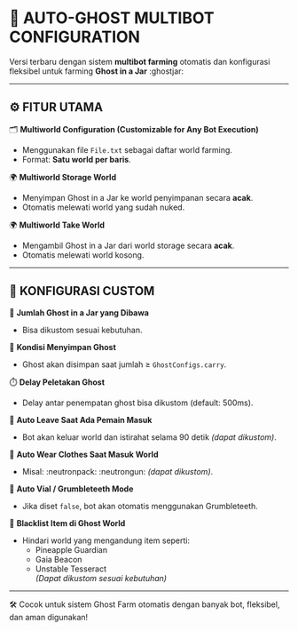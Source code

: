 
# 👻 AUTO-GHOST MULTIBOT CONFIGURATION

Versi terbaru dengan sistem **multibot farming** otomatis dan konfigurasi fleksibel untuk farming **Ghost in a Jar** :ghostjar:

---

## ⚙️ FITUR UTAMA

🗂️ **Multiworld Configuration (Customizable for Any Bot Execution)**  
- Menggunakan file `File.txt` sebagai daftar world farming.  
- Format: **Satu world per baris**.

🌍 **Multiworld Storage World**  
- Menyimpan Ghost in a Jar ke world penyimpanan secara **acak**.  
- Otomatis melewati world yang sudah nuked.

🌍 **Multiworld Take World**  
- Mengambil Ghost in a Jar dari world storage secara **acak**.  
- Otomatis melewati world kosong.

---

## 🎯 KONFIGURASI CUSTOM

🎒 **Jumlah Ghost in a Jar yang Dibawa**  
- Bisa dikustom sesuai kebutuhan.

💾 **Kondisi Menyimpan Ghost**  
- Ghost akan disimpan saat jumlah ≥ `GhostConfigs.carry`.

⏱️ **Delay Peletakan Ghost**  
- Delay antar penempatan ghost bisa dikustom (default: 500ms).

🚪 **Auto Leave Saat Ada Pemain Masuk**  
- Bot akan keluar world dan istirahat selama 90 detik _(dapat dikustom)_.

🧥 **Auto Wear Clothes Saat Masuk World**  
- Misal: :neutronpack: :neutrongun: _(dapat dikustom)_.

🧛 **Auto Vial / Grumbleteeth Mode**  
- Jika diset `false`, bot akan otomatis menggunakan Grumbleteeth.

🚫 **Blacklist Item di Ghost World**  
- Hindari world yang mengandung item seperti:  
  - Pineapple Guardian  
  - Gaia Beacon  
  - Unstable Tesseract  
  _(Dapat dikustom sesuai kebutuhan)_

---

🛠️ Cocok untuk sistem Ghost Farm otomatis dengan banyak bot, fleksibel, dan aman digunakan!

